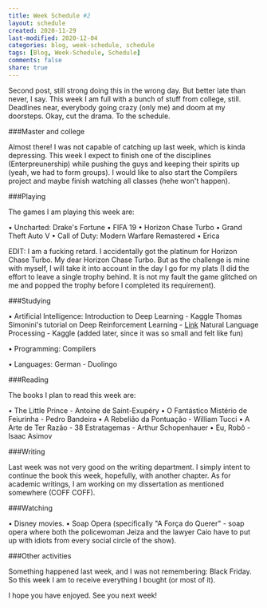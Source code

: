 ```yaml
---
title: Week Schedule #2
layout: schedule
created: 2020-11-29
last-modified: 2020-12-04
categories: blog, week-schedule, schedule
tags: [Blog, Week-Schedule, Schedule]
comments: false
share: true
---
```


Second post, still strong doing this in the wrong day. But better late than never, I say.
This week I am full with a bunch of stuff from college, still. Deadlines near, everybody going crazy (only me) and doom at my doorsteps.
Okay, cut the drama. To the schedule.

###Master and college

Almost there! I was not capable of catching up last week, which is kinda depressing.
This week I expect to finish one of the disciplines (Enterpreunership) while pushing the guys and keeping their spirits up (yeah, we had to form groups).
I would like to also start the Compilers project and maybe finish watching all classes (hehe won't happen).

###Playing

The games I am playing this week are:

• Uncharted: Drake's Fortune
• FIFA 19
• Horizon Chase Turbo
• Grand Theft Auto V
• Call of Duty: Modern Warfare Remastered
• Erica

EDIT: I am a fucking retard. I accidentally got the platinum for Horizon Chase Turbo. My dear Horizon Chase Turbo.
But as the challenge is mine with myself, I will take it into account in the day I go for my plats (I did the effort to leave a single trophy behind. It is not my fault the game glitched on me and popped the trophy before I completed its requirement).

###Studying

• Artificial Intelligence:
    Introduction to Deep Learning - Kaggle
    Thomas Simonini's tutorial on Deep Reinforcement Learning - [Link](https://www.freecodecamp.org/news/an-introduction-to-reinforcement-learning-4339519de419/)
    Natural Language Processing - Kaggle (added later, since it was so small and felt like fun)

• Programming:
    Compilers

• Languages:
    German - Duolingo

###Reading

The books I plan to read this week are:

• The Little Prince - Antoine de Saint-Exupéry
• O Fantástico Mistério de Feiurinha - Pedro Bandeira
• A Rebelião da Pontuação - William Tucci
• A Arte de Ter Razão - 38 Estratagemas - Arthur Schopenhauer
• Eu, Robô - Isaac Asimov

###Writing

Last week was not very good on the writing department. I simply intent to continue the book this week, hopefully, with another chapter.
As for academic writings, I am working on my dissertation as mentioned somewhere (COFF COFF).

###Watching

• Disney movies.
• Soap Opera (specifically "A Força do Querer" - soap opera where both the policewoman Jeiza and the lawyer Caio have to put up with idiots from every social circle of the show).

###Other activities

Something happened last week, and I was not remembering: Black Friday. So this week I am to receive everything I bought (or most of it).

I hope you have enjoyed.
See you next week!
